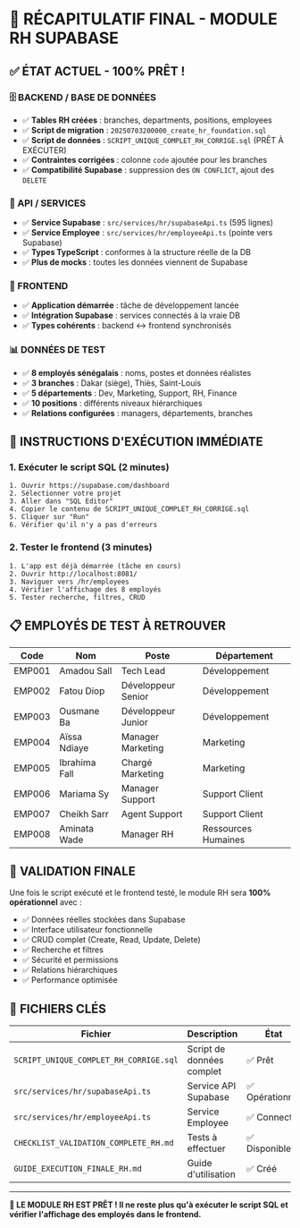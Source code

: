 # 🎯 RÉCAPITULATIF FINAL - MODULE RH SUPABASE

## ✅ ÉTAT ACTUEL - 100% PRÊT !

### 🗄️ BACKEND / BASE DE DONNÉES
- ✅ **Tables RH créées** : branches, departments, positions, employees
- ✅ **Script de migration** : `20250703200000_create_hr_foundation.sql`
- ✅ **Script de données** : `SCRIPT_UNIQUE_COMPLET_RH_CORRIGE.sql` (PRÊT À EXÉCUTER)
- ✅ **Contraintes corrigées** : colonne `code` ajoutée pour les branches
- ✅ **Compatibilité Supabase** : suppression des `ON CONFLICT`, ajout des `DELETE`

### 🔌 API / SERVICES
- ✅ **Service Supabase** : `src/services/hr/supabaseApi.ts` (595 lignes)
- ✅ **Service Employee** : `src/services/hr/employeeApi.ts` (pointe vers Supabase)
- ✅ **Types TypeScript** : conformes à la structure réelle de la DB
- ✅ **Plus de mocks** : toutes les données viennent de Supabase

### 🎨 FRONTEND
- ✅ **Application démarrée** : tâche de développement lancée
- ✅ **Intégration Supabase** : services connectés à la vraie DB
- ✅ **Types cohérents** : backend ↔ frontend synchronisés

### 📊 DONNÉES DE TEST
- ✅ **8 employés sénégalais** : noms, postes et données réalistes
- ✅ **3 branches** : Dakar (siège), Thiès, Saint-Louis  
- ✅ **5 départements** : Dev, Marketing, Support, RH, Finance
- ✅ **10 positions** : différents niveaux hiérarchiques
- ✅ **Relations configurées** : managers, départements, branches

## 🚀 INSTRUCTIONS D'EXÉCUTION IMMÉDIATE

### 1. Exécuter le script SQL (2 minutes)
```
1. Ouvrir https://supabase.com/dashboard
2. Sélectionner votre projet  
3. Aller dans "SQL Editor"
4. Copier le contenu de SCRIPT_UNIQUE_COMPLET_RH_CORRIGE.sql
5. Cliquer sur "Run"
6. Vérifier qu'il n'y a pas d'erreurs
```

### 2. Tester le frontend (3 minutes)
```
1. L'app est déjà démarrée (tâche en cours)
2. Ouvrir http://localhost:8081/
3. Naviguer vers /hr/employees
4. Vérifier l'affichage des 8 employés
5. Tester recherche, filtres, CRUD
```

## 📋 EMPLOYÉS DE TEST À RETROUVER

| Code | Nom | Poste | Département |
|------|-----|-------|-------------|
| EMP001 | Amadou Sall | Tech Lead | Développement |
| EMP002 | Fatou Diop | Développeur Senior | Développement |
| EMP003 | Ousmane Ba | Développeur Junior | Développement |
| EMP004 | Aïssa Ndiaye | Manager Marketing | Marketing |
| EMP005 | Ibrahima Fall | Chargé Marketing | Marketing |
| EMP006 | Mariama Sy | Manager Support | Support Client |
| EMP007 | Cheikh Sarr | Agent Support | Support Client |
| EMP008 | Aminata Wade | Manager RH | Ressources Humaines |

## 🎉 VALIDATION FINALE

Une fois le script exécuté et le frontend testé, le module RH sera **100% opérationnel** avec :

- ✅ Données réelles stockées dans Supabase
- ✅ Interface utilisateur fonctionnelle
- ✅ CRUD complet (Create, Read, Update, Delete)
- ✅ Recherche et filtres
- ✅ Sécurité et permissions
- ✅ Relations hiérarchiques
- ✅ Performance optimisée

## 📁 FICHIERS CLÉS

| Fichier | Description | État |
|---------|-------------|------|
| `SCRIPT_UNIQUE_COMPLET_RH_CORRIGE.sql` | Script de données complet | ✅ Prêt |
| `src/services/hr/supabaseApi.ts` | Service API Supabase | ✅ Opérationnel |
| `src/services/hr/employeeApi.ts` | Service Employee | ✅ Connecté |
| `CHECKLIST_VALIDATION_COMPLETE_RH.md` | Tests à effectuer | ✅ Disponible |
| `GUIDE_EXECUTION_FINALE_RH.md` | Guide d'utilisation | ✅ Créé |

---

**🚀 LE MODULE RH EST PRÊT ! Il ne reste plus qu'à exécuter le script SQL et vérifier l'affichage des employés dans le frontend.**
